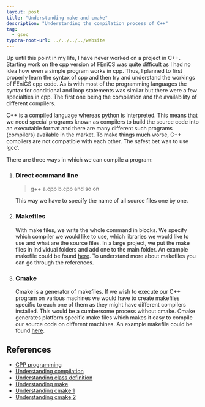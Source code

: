 ```yaml
---
layout: post
title: "Understanding make and cmake"
description: "Understanding the compilation process of C++"
tag: 
  - gsoc
typora-root-url: ../../../../website
---
```


Up until this point in my life, I have never worked on a project in C++. Starting work on the cpp version of FEniCS was quite difficult as  I had no idea how even a simple program works in cpp. Thus, I planned to first properly learn the syntax of cpp and then try and understand the workings of FEniCS cpp code. As is with most of the programming languages the syntax for conditional and loop statements was similar but there were a few specialties in cpp. The first one being the compilation and the availability of different compilers.

C++ is a compiled language whereas python is interpreted. This means that we need special programs known as compilers to build the source code into an executable format and there are many different such programs (compilers) available in the market. To make things much worse, C++ compilers are not compatible with each other. The safest bet was to use ‘gcc’.

There are three ways in which we can compile a program:

1. ### **Direct command line** 

   > g++ a.cpp b.cpp and so on

   This way we have to specify the name of all source files one by one.

2. ### **Makefiles** 

   With make files, we write the whole command in blocks. We specify which compiler we would like to use, which libraries we would like to use and what are the source files. In a large project, we put the make files in individual folders and add one to the main folder. An example makefile could be found [here](https://github.com/iitrabhi/GSoC2019/blob/master/Scripts/cpp/learning-cpp/make/makefile). To understand more about makefiles you can go through the references.

3. ### **Cmake** 

   Cmake is a generator of makefiles. If we wish to execute our C++ program on various machines we would have to create makefiles specific to each one of them as they might have different compilers installed. This would be a cumbersome process without cmake. Cmake generates platform specific make files which makes it easy to compile our source code on different machines. An example makefile could be found [here](https://github.com/iitrabhi/GSoC2019/blob/master/Scripts/cpp/learning-cpp/cmake/CMakeLists.txt).

## References

- [CPP programming](https://www.programiz.com/cpp-programming)
- [Understanding compilation](https://www.toptal.com/c-plus-plus/c-plus-plus-understanding-compilation)
- [Understanding class definition](https://gist.github.com/darkstalker/eeb7e48a45f1b78db4a2c6ebfd01e926)
- [Understanding make](https://www.tutorialspoint.com/makefile/makefile_quick_guide.htm)
- [Understanding cmake 1](https://arne-mertz.de/2018/05/hello-cmake/)
- [Understanding cmake 2](http://derekmolloy.ie/hello-world-introductions-to-cmake/)
